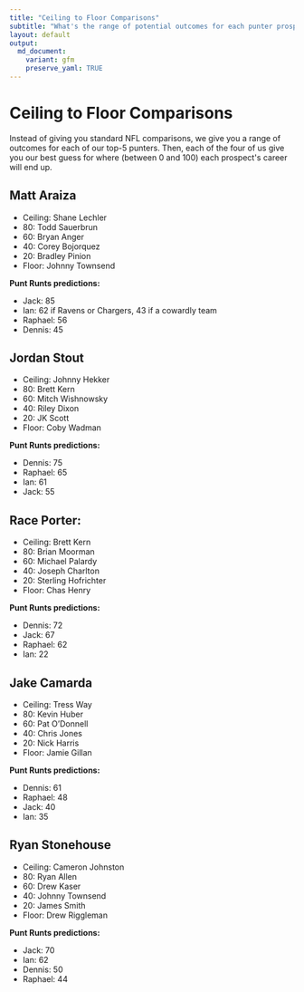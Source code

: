 ```yaml
---
title: "Ceiling to Floor Comparisons"
subtitle: "What's the range of potential outcomes for each punter prospect?"
layout: default
output:
  md_document:
    variant: gfm
    preserve_yaml: TRUE
---
```


# Ceiling to Floor Comparisons

Instead of giving you standard NFL comparisons, we give you a range of outcomes for each of our top-5 punters. Then, each of the four of us give you our best guess for where (between 0 and 100) each prospect's career will end up.

## Matt Araiza

- Ceiling: Shane Lechler
- 80: Todd Sauerbrun
- 60: Bryan Anger       
- 40: Corey Bojorquez   
- 20: Bradley Pinion
- Floor: Johnny Townsend

**Punt Runts predictions:**
- Jack: 85
- Ian: 62 if Ravens or Chargers, 43 if a cowardly team
- Raphael: 56
- Dennis: 45

## Jordan Stout

- Ceiling: Johnny Hekker
- 80: Brett Kern
- 60: Mitch Wishnowsky
- 40: Riley Dixon
- 20: JK Scott
- Floor: Coby Wadman

**Punt Runts predictions:**
- Dennis: 75
- Raphael: 65
- Ian: 61
- Jack: 55

## Race Porter: 

- Ceiling: Brett Kern
- 80: Brian Moorman
- 60: Michael Palardy
- 40: Joseph Charlton
- 20: Sterling Hofrichter
- Floor: Chas Henry

**Punt Runts predictions:**
- Dennis: 72
- Jack: 67
- Raphael: 62
- Ian: 22

## Jake Camarda

- Ceiling: Tress Way
- 80: Kevin Huber
- 60: Pat O’Donnell
- 40: Chris Jones
- 20: Nick Harris
- Floor: Jamie Gillan

**Punt Runts predictions:**
- Dennis: 61
- Raphael: 48
- Jack: 40
- Ian: 35

## Ryan Stonehouse

- Ceiling: Cameron Johnston
- 80: Ryan Allen
- 60: Drew Kaser
- 40: Johnny Townsend
- 20: James Smith
- Floor: Drew Riggleman

**Punt Runts predictions:**
- Jack: 70
- Ian: 62
- Dennis: 50
- Raphael: 44

